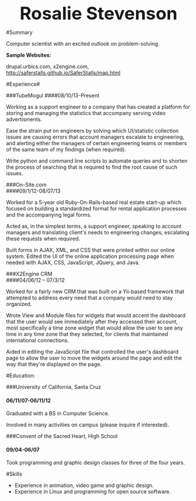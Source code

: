 
<p align="center"><b><font size="14">Rosalie Stevenson</font></b></p>

#Summary

Computer scientist with an excited outlook on problem-solving.

**Sample Websites:**

drupal.urbics.com, x2engine.com, http://saferstalls.github.io/SaferStalls/map.html

#Experience#

###TubeMogul 
####08/10/13-Present

   Working as a support engineer to a company that has created a platform for storing and managing the statistics that accompany serving video advertisments. 

  Ease the strain put on engineers by solving which UI/statistic collection issues are causing errors that account managers escalate to engineering, and alerting either the managers of certain engineering teams or members of the same team of my findings (when required).

   Write python and command line scripts to automate queries and to shorten the process of searching that is required to find the root cause of such issues.

###On-Site.com               
####09/1/12-08/07/13

  Worked for a 5-year old Ruby-On-Rails-based real estate start-up which focused on building a standardized format for rental application processes and the accompanying legal forms.

   Acted as, in the simplest terms, a support engineer, speaking to account managers and translating client's needs to engineering changes, escalating these requests when required.

   Built forms in AJAX, XML, and CSS that were printed within our online system.
Edited the UI of the online application processing page when needed with AJAX, CSS, JavaScript, JQuery, and Java.

###X2Engine CRM       
####04/06/12 – 07/3/12

   Worked for a fairly new CRM that was built on a Yii-based framework that attempted to address every need that a company would need to stay organized. 

   Wrote View and Module files for widgets that would accent the dashboard that the user would see immediately after they accessed their account, most specifically a time zone widget that would allow the user to see any time in any time zone that they selected, for clients that maintained international connections.

   Aided in editing the JavaScript file that controlled the user's dashboard page to allow the user to move the widgets around the page and edit the way that they're displayed on the page.

#Education:

###University of California, Santa Cruz      
#### 06/11/07-06/11/12

   Graduated with a BS in Computer Science.

   Involved in many activities on campus (please inquire if interested).

###Convent of the Sacred Heart, High School   
#### 09/04-06/07

   Took programming and graphic design classes for three of the four years.

#Skills
* Experience in animation, video game and graphic design.
* Experience in Linux and programming for open source software.


